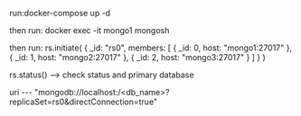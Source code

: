 run:docker-compose up -d

then run: docker exec -it mongo1 mongosh


then run: rs.initiate(
  {
    _id: "rs0",
    members: [
      { _id: 0, host: "mongo1:27017" },
      { _id: 1, host: "mongo2:27017" },
      { _id: 2, host: "mongo3:27017" }
    ]
  }
)

rs.status() --> check status and primary database


uri --- "mongodb://localhost:<primary-port>/<db_name>?replicaSet=rs0&directConnection=true"
